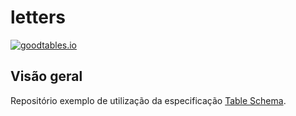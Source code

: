 # letters

[![goodtables.io](https://goodtables.io/badge/github/fjuniorr/letters-datapackage.svg)](https://goodtables.io/github/fjuniorr/letters-datapackage)

## Visão geral

Repositório exemplo de utilização da especificação [Table Schema](https://specs.frictionlessdata.io/table-schema/).
